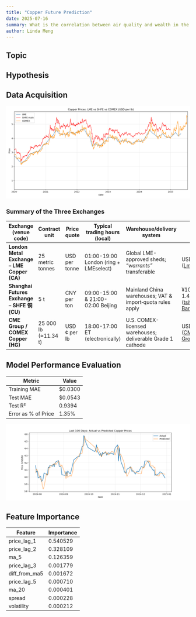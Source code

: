 ```yaml
---
title: "Copper Future Prediction"
date: 2025-07-16
summary: What is the correlation between air quality and wealth in the U.S.?
author: Linda Meng
---
```


## Topic


## Hypothesis

## Data Acquisition
![](data_summary.png)

### Summary of the Three Exchanges
| Exchange (venue code)                       | Contract unit        | Price quote   | Typical trading hours (local)         | Warehouse/delivery system                                   | Tick size                                                      |
| ------------------------------------------- | -------------------- | ------------- | ------------------------------------- | ----------------------------------------------------------- | -------------------------------------------------------------- |
| **London Metal Exchange – LME Copper (CA)** | 25 metric tonnes     | USD per tonne | 01:00-19:00 London (ring + LMEselect) | Global LME-approved sheds; *“warrants”* transferable        | USD 0.10/tonne ([Lme][1])                                      |
| **Shanghai Futures Exchange – SHFE 铜 (CU)** | 5 t                  | CNY per ton   | 09:00-15:00 & 21:00-02:00 Beijing     | Mainland China warehouses; VAT & import‐quota rules apply   | ¥10/ton (≈USD 1.4) ([tsite.shfe.com.cn][2], [Barchart.com][3]) |
| **CME Group / COMEX Copper (HG)**           | 25 000 lb (≈11.34 t) | USD ¢ per lb  | 18:00-17:00 ET (electronically)       | U.S. COMEX-licensed warehouses; deliverable Grade 1 cathode | USD 0.0005/lb ([CME Group][4], [CME Group][5])                 |

[1]: https://www.lme.com/en/metals/non-ferrous/lme-copper/contract-specifications?utm_source=chatgpt.com "Contract specifications | London Metal Exchange"
[2]: https://tsite.shfe.com.cn/eng/market/futures/metal/cu/index.html?utm_source=chatgpt.com "Copper"
[3]: https://www.barchart.com/futures/quotes/VC%2A0/profile?utm_source=chatgpt.com "SHFE Copper Aug '25 Futures Contract Specifications - Barchart.com"
[4]: https://www.cmegroup.com/markets/metals/base/copper.contractSpecs.html?utm_source=chatgpt.com "Copper Futures Contract Specs - CME Group"
[5]: https://www.cmegroup.com/markets/metals/base/copper.html?utm_source=chatgpt.com "Copper Futures Overview - CME Group"


## Model Performance Evaluation

| Metric | Value |
|--------|-------|
| Training MAE | $0.0300 |
| Test MAE | $0.0543 |
| Test R² | 0.9394 |
| Error as % of Price | 1.35% |

![](prediction.png)

## Feature Importance

| Feature | Importance |
|---------|------------|
| price_lag_1 | 0.540529 |
| price_lag_2 | 0.328109 |
| ma_5 | 0.126359 |
| price_lag_3 | 0.001779 |
| diff_from_ma5 | 0.001672 |
| price_lag_5 | 0.000710 |
| ma_20 | 0.000401 |
| spread | 0.000228 |
| volatility | 0.000212 |
